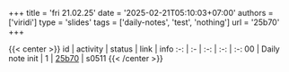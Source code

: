 +++
title = 'fri 21.02.25'
date = '2025-02-21T05:10:03+07:00'
authors = ['viridi']
type = 'slides'
tags = ['daily-notes', 'test', 'nothing']
url = '25b70'
+++

{{< center >}}
id | activity | status | link | info
:-: | :- | :-: | :-: | :-:
00 | Daily note init      | 1 | [25b70](/notes/25b70) | s0511
{{< /center >}}
